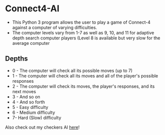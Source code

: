 # Connect4-AI

- This Python 3 program allows the user to play a game of Connect-4 against a computer of varying difficulties.
- The computer levels vary from 1-7 as well as 9, 10, and 11 for adaptive depth search computer players  (Level 8 is available but very slow for the average computer

## Depths
- 0 - The computer will check all its possible moves (up to 7)
- 1 - The computer will check all its moves and all of the player's possible responses
- 2 - The computer will check its moves, the player's responses, and its next moves
- 3 - And so on
- 4 - And so forth
- 5 - Easy difficulty
- 6 - Medium difficulty
- 7- Hard (Slow) difficulty

Also check out my checkers AI [here](https://github.com/Regulator13/CheckersAI)!
